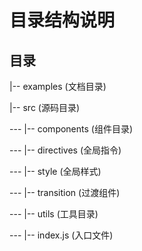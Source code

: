 # 目录结构说明

## 目录

|-- examples (文档目录)

|-- src (源码目录)

--- |-- components (组件目录)

--- |-- directives (全局指令)

--- |-- style (全局样式)

--- |-- transition (过渡组件)

--- |-- utils (工具目录)

--- |-- index.js (入口文件)
